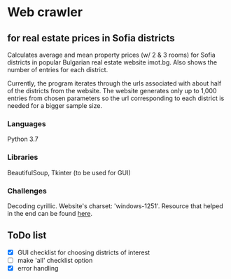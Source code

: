 # Web crawler 
## for real estate prices in Sofia districts

Calculates average and mean property prices (w/ 2 & 3 rooms) for Sofia districts in popular Bulgarian real estate website imot.bg. Also shows the number of entries for each district.

Currently, the program iterates through the urls associated with about half of the districts from the website. The website generates only up to 1,000 entries from chosen parameters so the url corresponding to each district is needed for a bigger sample size.

### Languages
Python 3.7

### Libraries
BeautifulSoup, Tkinter (to be used for GUI)

### Challenges
Decoding cyrillic. Website's charset: 'windows-1251'. Resource that helped in the end can be found [here](https://overcoder.net/q/1334854/%D0%BA%D0%B0%D0%BA-%D0%BF%D0%BE%D0%BB%D1%83%D1%87%D0%B8%D1%82%D1%8C-html-%D0%BA%D0%BE%D0%BD%D1%82%D0%B5%D0%BD%D1%82-%D0%B2-%D0%BA%D0%BE%D0%B4%D0%B8%D1%80%D0%BE%D0%B2%D0%BA%D0%B5-utf8).

## ToDo list
- [x] GUI checklist for choosing districts of interest
- [ ] make 'all' checklist option
- [x] error handling
